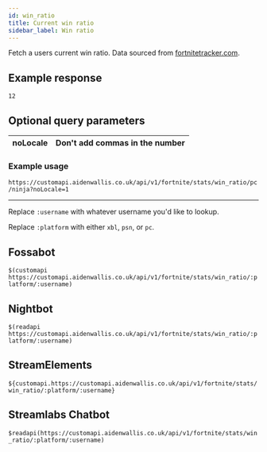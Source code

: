 ```yaml
---
id: win_ratio
title: Current win ratio
sidebar_label: Win ratio
---
```


Fetch a users current win ratio. Data sourced from [fortnitetracker.com](https://fortnitetracker.com).

## Example response
```12```

## Optional query parameters
| noLocale | Don't add commas in the number |
|----------|--------------------------------|

### Example usage
```https://customapi.aidenwallis.co.uk/api/v1/fortnite/stats/win_ratio/pc/ninja?noLocale=1```

---

Replace `:username` with whatever username you'd like to lookup.

Replace `:platform` with either `xbl`, `psn`, or `pc`.

## Fossabot
```$(customapi https://customapi.aidenwallis.co.uk/api/v1/fortnite/stats/win_ratio/:platform/:username)```

## Nightbot
```$(readapi https://customapi.aidenwallis.co.uk/api/v1/fortnite/stats/win_ratio/:platform/:username)```

## StreamElements
```${customapi.https://customapi.aidenwallis.co.uk/api/v1/fortnite/stats/win_ratio/:platform/:username}```

## Streamlabs Chatbot
```$readapi(https://customapi.aidenwallis.co.uk/api/v1/fortnite/stats/win_ratio/:platform/:username)```
